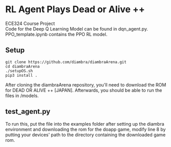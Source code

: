 # RL Agent Plays Dead or Alive ++
ECE324 Course Project <br>
Code for the Deep Q Learning Model can be found in dqn_agent.py. PPO_template.ipynb contains the PPO RL model.

## Setup
```
git clone https://github.com/diambra/diambraArena.git
cd diambraArena
./setupOS.sh
pip3 install .
```
After cloning the diambraArena repository, you'll need to download the ROM for DEAD OR ALIVE ++ [JAPAN].
Afterwards, you should be able to run the files in /models.

## test_agent.py
To run this, put the file into the examples folder after setting up the diambra environment and downloading the rom for the doapp game, modify line 8 by putting your devices' path to the directory containing the downloaded game rom.
